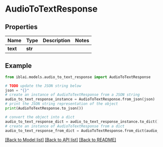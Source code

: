 # AudioToTextResponse


## Properties

Name | Type | Description | Notes
------------ | ------------- | ------------- | -------------
**text** | **str** |  | 

## Example

```python
from iblai.models.audio_to_text_response import AudioToTextResponse

# TODO update the JSON string below
json = "{}"
# create an instance of AudioToTextResponse from a JSON string
audio_to_text_response_instance = AudioToTextResponse.from_json(json)
# print the JSON string representation of the object
print(AudioToTextResponse.to_json())

# convert the object into a dict
audio_to_text_response_dict = audio_to_text_response_instance.to_dict()
# create an instance of AudioToTextResponse from a dict
audio_to_text_response_from_dict = AudioToTextResponse.from_dict(audio_to_text_response_dict)
```
[[Back to Model list]](../README.md#documentation-for-models) [[Back to API list]](../README.md#documentation-for-api-endpoints) [[Back to README]](../README.md)


